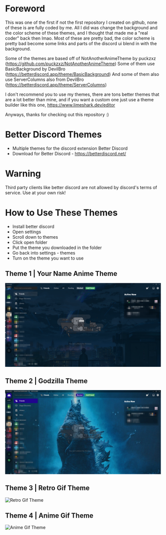 # Foreword
This was one of the first if not the first repository I created on github, none of these is are fully coded by me. All I did was change the background and the color scheme of these themes, and I thought that made me a "real coder" back then lmao. Most of these are pretty bad, the color scheme is pretty bad become some links and parts of the discord ui blend in with the background. 

Some of the themes are based off of NotAnotherAnimeTheme by puckzxz (https://github.com/puckzxz/NotAnotherAnimeTheme)
Some of them use BasicBackground by DevilBro (https://betterdiscord.app/theme/BasicBackground)
And some of them also use ServerColumns also from DevilBro (https://betterdiscord.app/theme/ServerColumns)

I don't recommend you to use my themes, there are tons better themes that are a lot better than mine, and if you want a custom one just use a theme builder like this one, https://www.limeshark.dev/editor

Anyways, thanks for checking out this repository :)

# Better Discord Themes

 - Multiple themes for the discord extension Better Discord
 - Download for Better Discord - https://betterdiscord.net/

# Warning
Third party clients like better discord are not allowed by discord's terms of service. Use at your own risk!

# How to Use These Themes 

 - Install better discord
 - Open settings
 - Scroll down to themes
 - Click open folder
 - Put the theme you downloaded in the folder
 - Go back into settings - themes
 - Turn on the theme you want to use

## Theme 1 | Your Name Anime Theme

![Your Name Anime Theme](https://github.com/Tainted06/Better-Discord-Themes/raw/main/Assets/KmWSaNkx.png)

## Theme 2 | Godzilla Theme

![Godzilla Theme](https://github.com/Tainted06/Better-Discord-Themes/raw/main/Assets/Z1TFLiYY.jpg)

## Theme 3 | Retro Gif Theme

![Retro Gif Theme](https://github.com/Tainted06/Better-Discord-Themes/raw/main/Assets/mK8LW6wY.gif)

## Theme 4 | Anime Gif Theme

![Anime Gif Theme](https://github.com/Tainted06/Better-Discord-Themes/raw/main/Assets/EnQ8YWKtdu.gif)